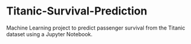 # Titanic-Survival-Prediction
Machine Learning project to predict passenger survival from the Titanic dataset using a Jupyter Notebook.
